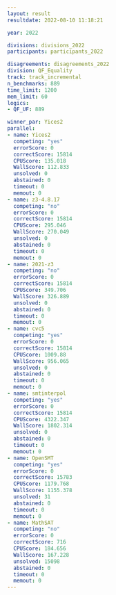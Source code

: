 ```yaml
---
layout: result
resultdate: 2022-08-10 11:18:21

year: 2022

divisions: divisions_2022
participants: participants_2022

disagreements: disagreements_2022
division: QF_Equality
track: track_incremental
n_benchmarks: 889
time_limit: 1200
mem_limit: 60
logics:
- QF_UF: 889

winner_par: Yices2
parallel:
- name: Yices2
  competing: "yes"
  errorScore: 0
  correctScore: 15814
  CPUScore: 135.018
  WallScore: 112.833
  unsolved: 0
  abstained: 0
  timeout: 0
  memout: 0
- name: z3-4.8.17
  competing: "no"
  errorScore: 0
  correctScore: 15814
  CPUScore: 295.046
  WallScore: 270.049
  unsolved: 0
  abstained: 0
  timeout: 0
  memout: 0
- name: 2021-z3
  competing: "no"
  errorScore: 0
  correctScore: 15814
  CPUScore: 349.706
  WallScore: 326.889
  unsolved: 0
  abstained: 0
  timeout: 0
  memout: 0
- name: cvc5
  competing: "yes"
  errorScore: 0
  correctScore: 15814
  CPUScore: 1009.88
  WallScore: 956.065
  unsolved: 0
  abstained: 0
  timeout: 0
  memout: 0
- name: smtinterpol
  competing: "yes"
  errorScore: 0
  correctScore: 15814
  CPUScore: 4322.347
  WallScore: 1802.314
  unsolved: 0
  abstained: 0
  timeout: 0
  memout: 0
- name: OpenSMT
  competing: "yes"
  errorScore: 0
  correctScore: 15783
  CPUScore: 1179.768
  WallScore: 1155.378
  unsolved: 31
  abstained: 0
  timeout: 0
  memout: 0
- name: MathSAT
  competing: "no"
  errorScore: 0
  correctScore: 716
  CPUScore: 184.656
  WallScore: 167.228
  unsolved: 15098
  abstained: 0
  timeout: 0
  memout: 0
---
```

